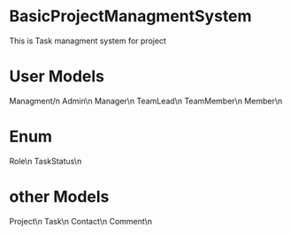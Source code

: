 # BasicProjectManagmentSystem
This is Task managment system for project

# User Models
Managment/n
Admin\n
Manager\n
TeamLead\n
TeamMember\n
Member\n

# Enum
Role\n
TaskStatus\n


# other Models
Project\n
Task\n
Contact\n
Comment\n


